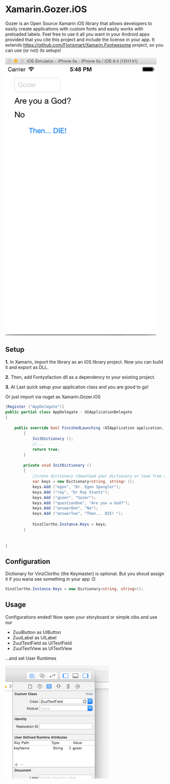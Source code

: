 Xamarin.Gozer.iOS
=============

Gozer is an Open Source Xamarin iOS library that allows developers to easily create applications with custom fonts and easily works  with preloaded labels. Feel free to use it all you want in your Android apps provided that you cite this project and include the license in your app.
It extends https://github.com/Florismart/Xamarin.Fontwesome project, so you can use (or not) its setups!

![Screenshot](https://github.com/Florismart/Xamarin.Gozer.iOS/blob/master/screen-app.png)


Setup
-----
__1.__ In Xamarin, import the library as an iOS library project. Now you can build it and export as DLL.

__2.__ Then, add Fontysfaction dll as a dependency to your existing project.

__3.__ At Last quick setup your application class and you are good to go!

Or just import via nuget as Xamarin.Gozer.iOS

```C#
[Register ("AppDelegate")]
public partial class AppDelegate : UIApplicationDelegate
{

    public override bool FinishedLaunching (UIApplication application, NSDictionary launchOptions)
		{
			InitDictionary ();
			//...
			return true;
		}
		
		private void InitDictionary ()
		{
			//crete dictionary (download your dictionary or load from assets..)
			var keys = new Dictionary<string, string> ();
			keys.Add ("egon", "Dr. Egon Spengler");
			keys.Add ("ray", "Dr Ray Stantz");
			keys.Add ("gozer", "Gozer");
			keys.Add ("questionOne", "Are you a God?");
			keys.Add ("answerOne", "No");
			keys.Add ("answerTwo", "Then... DIE! ");

			VinzClortho.Instance.Keys = keys;
		}
		
		
}
```

Configuration
-----
Dictionary for VinzClortho (the Keymaster) is optional. But you shoud assign it if you wana see something in your app :D
```C#
VinzClortho.Instance.Keys = new Dictionary<string, string>();
```

Usage
-----
Configurations ended! Now open your storyboard or simple xibs and use our 

- ZuulButton as UIButton
- ZuulLabel as UILabel
- ZuulTextField as UITextField
- ZuulTextView as UITextView

...and set User Runtimes


![Screenshot](https://raw.githubusercontent.com/Florismart/Xamarin.Gozer.iOS/master/runtime_attrbutes.png)
